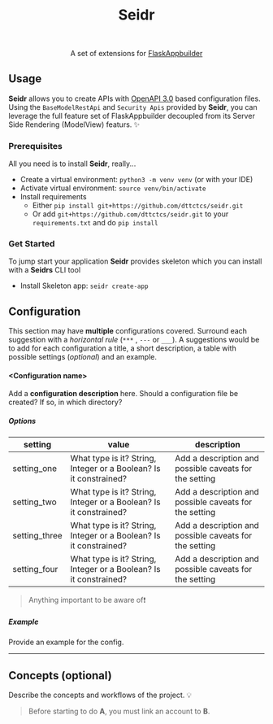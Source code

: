 <h1 align="center">Seidr</h1><br>  
<p align="center">  
A set of extensions for <a href="https://flask-appbuilder.readthedocs.io/en/latest/">FlaskAppbuilder</a></p>

## Usage

**Seidr** allows you to create APIs with [OpenAPI 3.0](https://swagger.io/specification/) based configuration files. Using
the `BaseModelRestApi` and `Security Apis` provided by **Seidr**, you can leverage the full feature set of FlaskAppbuilder
decoupled from its Server Side Rendering (ModelView) featurs. :sparkles:

### Prerequisites

All you need is to install **Seidr**, really...

- Create a virtual environment: `python3 -m venv venv` (or with your IDE)
- Activate virtual environment: `source venv/bin/activate`
- Install requirements
  - Either `pip install git+https://github.com/dttctcs/seidr.git`
  - Or add `git+https://github.com/dttctcs/seidr.git` to your `requirements.txt` and do `pip install`

### Get Started

To jump start your application **Seidr** provides skeleton which you can install with a **Seidrs** CLI tool

- Install Skeleton app: `seidr create-app`

## Configuration

This section may have **multiple** configurations covered. Surround each suggestion with a _horizontal rule_ (`***`
, `---` or `___`). A suggestions would be to add for each configuration a title, a short description, a table with
possible settings (_optional_) and an example.

#### \<Configuration name\>

Add a **configuration description** here. Should a configuration file be created? If so, in which directory?

##### Options

| setting       | value                                                             | description                                            |
| ------------- | ----------------------------------------------------------------- | ------------------------------------------------------ |
| setting_one   | What type is it? String, Integer or a Boolean? Is it constrained? | Add a description and possible caveats for the setting |
| setting_two   | What type is it? String, Integer or a Boolean? Is it constrained? | Add a description and possible caveats for the setting |
| setting_three | What type is it? String, Integer or a Boolean? Is it constrained? | Add a description and possible caveats for the setting |
| setting_four  | What type is it? String, Integer or a Boolean? Is it constrained? | Add a description and possible caveats for the setting |

> Anything important to be aware of:exclamation:

##### Example

Provide an example for the config.

---

## Concepts (optional)

Describe the concepts and workflows of the project. :bulb:

> Before starting to do **A**, you must link an account to **B**.